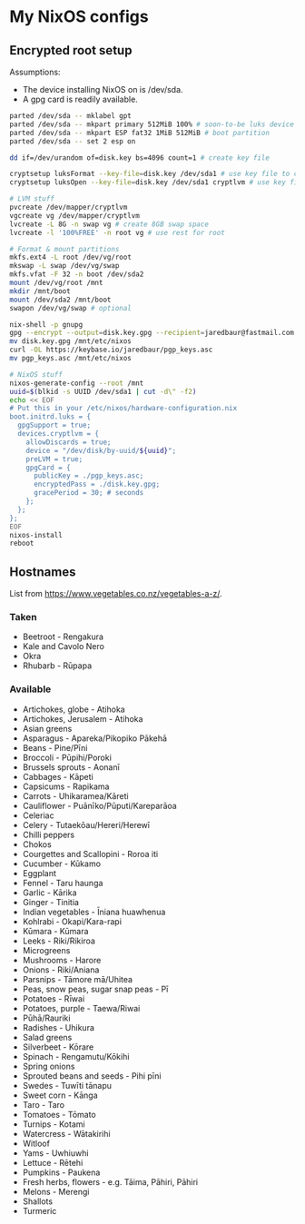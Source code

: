 # My NixOS configs

## Encrypted root setup

Assumptions:

- The device installing NixOS on is /dev/sda.
- A gpg card is readily available.

```bash
parted /dev/sda -- mklabel gpt
parted /dev/sda -- mkpart primary 512MiB 100% # soon-to-be luks device
parted /dev/sda -- mkpart ESP fat32 1MiB 512MiB # boot partition
parted /dev/sda -- set 2 esp on

dd if=/dev/urandom of=disk.key bs=4096 count=1 # create key file

cryptsetup luksFormat --key-file=disk.key /dev/sda1 # use key file to create luks device
cryptsetup luksOpen --key-file=disk.key /dev/sda1 cryptlvm # use key file to open luks device

# LVM stuff
pvcreate /dev/mapper/cryptlvm
vgcreate vg /dev/mapper/cryptlvm
lvcreate -L 8G -n swap vg # create 8GB swap space
lvcreate -l '100%FREE' -n root vg # use rest for root

# Format & mount partitions
mkfs.ext4 -L root /dev/vg/root
mkswap -L swap /dev/vg/swap
mkfs.vfat -F 32 -n boot /dev/sda2
mount /dev/vg/root /mnt
mkdir /mnt/boot
mount /dev/sda2 /mnt/boot
swapon /dev/vg/swap # optional

nix-shell -p gnupg
gpg --encrypt --output=disk.key.gpg --recipient=jaredbaur@fastmail.com disk.key # encrypt key file
mv disk.key.gpg /mnt/etc/nixos
curl -OL https://keybase.io/jaredbaur/pgp_keys.asc
mv pgp_keys.asc /mnt/etc/nixos

# NixOS stuff
nixos-generate-config --root /mnt
uuid=$(blkid -s UUID /dev/sda1 | cut -d\" -f2)
echo << EOF
# Put this in your /etc/nixos/hardware-configuration.nix
boot.initrd.luks = {
  gpgSupport = true;
  devices.cryptlvm = {
    allowDiscards = true;
    device = "/dev/disk/by-uuid/${uuid}";
    preLVM = true;
    gpgCard = {
      publicKey = ./pgp_keys.asc;
      encryptedPass = ./disk.key.gpg;
      gracePeriod = 30; # seconds
    };
  };
};
EOF
nixos-install
reboot
```

## Hostnames

List from https://www.vegetables.co.nz/vegetables-a-z/.

### Taken

- Beetroot - Rengakura
- Kale and Cavolo Nero
- Okra
- Rhubarb - Rūpapa

### Available

- Artichokes, globe - Atihoka
- Artichokes, Jerusalem - Atihoka
- Asian greens
- Asparagus - Apareka/Pikopiko Pākehā
- Beans - Pine/Pīni
- Broccoli - Pūpihi/Poroki
- Brussels sprouts - Aonanī
- Cabbages - Kāpeti
- Capsicums - Rapikama
- Carrots - Uhikaramea/Kāreti
- Cauliflower - Puānīko/Pūputi/Kareparāoa
- Celeriac
- Celery - Tutaekōau/Hereri/Herewī
- Chilli peppers
- Chokos
- Courgettes and Scallopini - Roroa iti
- Cucumber - Kūkamo
- Eggplant
- Fennel - Taru haunga
- Garlic - Kārika
- Ginger - Tinitia
- Indian vegetables - Īniana huawhenua
- Kohlrabi - Okapi/Kara-rapi
- Kūmara - Kūmara
- Leeks - Riki/Rikiroa
- Microgreens
- Mushrooms - Harore
- Onions - Riki/Aniana
- Parsnips - Tāmore mā/Uhitea
- Peas, snow peas, sugar snap peas - Pī
- Potatoes - Rīwai
- Potatoes, purple - Taewa/Riwai
- Pūhā/Rauriki
- Radishes - Uhikura
- Salad greens
- Silverbeet - Kōrare
- Spinach - Rengamutu/Kōkihi
- Spring onions
- Sprouted beans and seeds - Pihi pīni
- Swedes - Tuwīti tānapu
- Sweet corn - Kānga
- Taro - Taro
- Tomatoes - Tōmato
- Turnips - Kotami
- Watercress - Wātakirihi
- Witloof
- Yams - Uwhiuwhi
- Lettuce - Rētehi
- Pumpkins - Paukena
- Fresh herbs, flowers - e.g. Tāima, Pāhiri, Pāhiri
- Melons - Merengi 
- Shallots
- Turmeric
